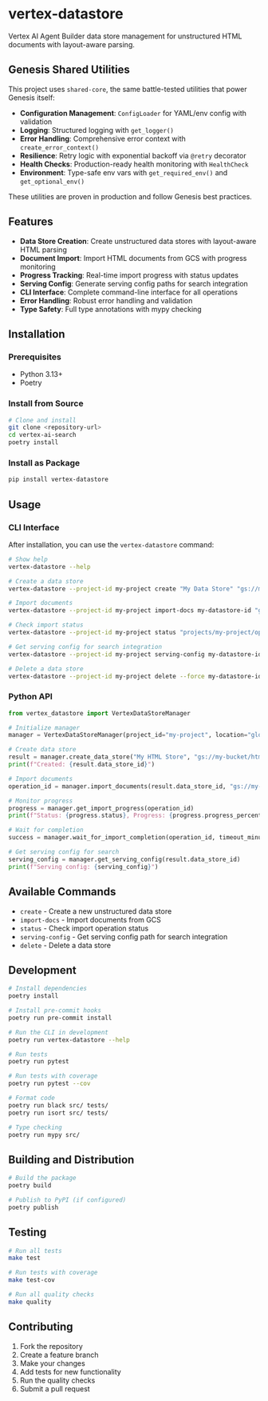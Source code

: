 # vertex-datastore

Vertex AI Agent Builder data store management for unstructured HTML documents with layout-aware parsing.


## Genesis Shared Utilities

This project uses `shared-core`, the same battle-tested utilities that power Genesis itself:

- **Configuration Management**: `ConfigLoader` for YAML/env config with validation
- **Logging**: Structured logging with `get_logger()`
- **Error Handling**: Comprehensive error context with `create_error_context()`
- **Resilience**: Retry logic with exponential backoff via `@retry` decorator
- **Health Checks**: Production-ready health monitoring with `HealthCheck`
- **Environment**: Type-safe env vars with `get_required_env()` and `get_optional_env()`

These utilities are proven in production and follow Genesis best practices.

## Features

- **Data Store Creation**: Create unstructured data stores with layout-aware HTML parsing
- **Document Import**: Import HTML documents from GCS with progress monitoring
- **Progress Tracking**: Real-time import progress with status updates
- **Serving Config**: Generate serving config paths for search integration
- **CLI Interface**: Complete command-line interface for all operations
- **Error Handling**: Robust error handling and validation
- **Type Safety**: Full type annotations with mypy checking

## Installation

### Prerequisites

- Python 3.13+
- Poetry

### Install from Source

```bash
# Clone and install
git clone <repository-url>
cd vertex-ai-search
poetry install
```

### Install as Package

```bash
pip install vertex-datastore
```

## Usage

### CLI Interface

After installation, you can use the `vertex-datastore` command:

```bash
# Show help
vertex-datastore --help

# Create a data store
vertex-datastore --project-id my-project create "My Data Store" "gs://my-bucket/documents/"

# Import documents
vertex-datastore --project-id my-project import-docs my-datastore-id "gs://my-bucket/html-files/"

# Check import status
vertex-datastore --project-id my-project status "projects/my-project/operations/import-123"

# Get serving config for search integration
vertex-datastore --project-id my-project serving-config my-datastore-id

# Delete a data store
vertex-datastore --project-id my-project delete --force my-datastore-id
```

### Python API

```python
from vertex_datastore import VertexDataStoreManager

# Initialize manager
manager = VertexDataStoreManager(project_id="my-project", location="global")

# Create data store
result = manager.create_data_store("My HTML Store", "gs://my-bucket/html-docs/")
print(f"Created: {result.data_store_id}")

# Import documents
operation_id = manager.import_documents(result.data_store_id, "gs://my-bucket/html-docs/")

# Monitor progress
progress = manager.get_import_progress(operation_id)
print(f"Status: {progress.status}, Progress: {progress.progress_percent}%")

# Wait for completion
success = manager.wait_for_import_completion(operation_id, timeout_minutes=60)

# Get serving config for search
serving_config = manager.get_serving_config(result.data_store_id)
print(f"Serving config: {serving_config}")
```

## Available Commands

- `create` - Create a new unstructured data store
- `import-docs` - Import documents from GCS
- `status` - Check import operation status
- `serving-config` - Get serving config path for search integration
- `delete` - Delete a data store

## Development

```bash
# Install dependencies
poetry install

# Install pre-commit hooks
poetry run pre-commit install

# Run the CLI in development
poetry run vertex-datastore --help

# Run tests
poetry run pytest

# Run tests with coverage
poetry run pytest --cov

# Format code
poetry run black src/ tests/
poetry run isort src/ tests/

# Type checking
poetry run mypy src/
```

## Building and Distribution

```bash
# Build the package
poetry build

# Publish to PyPI (if configured)
poetry publish
```

## Testing

```bash
# Run all tests
make test

# Run tests with coverage
make test-cov

# Run all quality checks
make quality
```

## Contributing

1. Fork the repository
2. Create a feature branch
3. Make your changes
4. Add tests for new functionality
5. Run the quality checks
6. Submit a pull request
